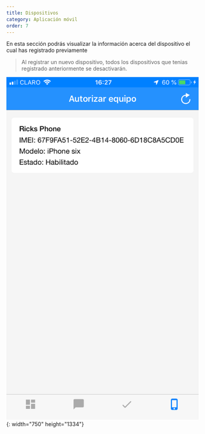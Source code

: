 ```yaml
---
title: Dispositivos
category: Aplicación móvil
order: 7
---
```


En esta secci&oacute;n podr&aacute;s visualizar la informaci&oacute;n acerca del dispositivo el cual has registrado previamente

> Al registrar un nuevo dispositivo, todos los dispositivos que tenias registrado anteriormente se desactivar&aacute;n.

![](/images/mobile/IMG_0650.PNG){: width="750" height="1334"}